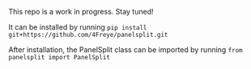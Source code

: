 This repo is a work in progress. Stay tuned!

It can be installed by running ```pip install git+https://github.com/4Freye/panelsplit.git```

After installation, the PanelSplit class can be imported by running ```from panelsplit import PanelSplit```
